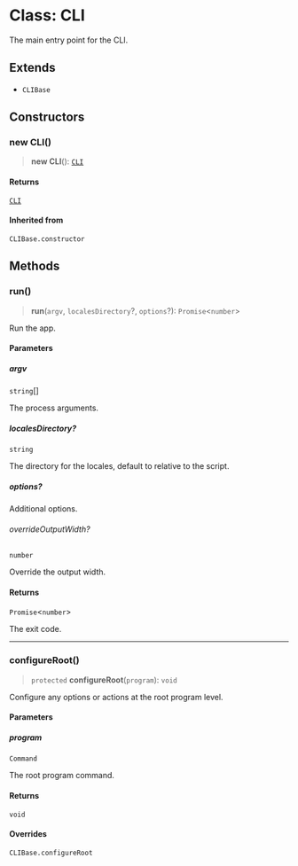 # Class: CLI

The main entry point for the CLI.

## Extends

- `CLIBase`

## Constructors

### new CLI()

> **new CLI**(): [`CLI`](CLI.md)

#### Returns

[`CLI`](CLI.md)

#### Inherited from

`CLIBase.constructor`

## Methods

### run()

> **run**(`argv`, `localesDirectory`?, `options`?): `Promise`\<`number`\>

Run the app.

#### Parameters

##### argv

`string`[]

The process arguments.

##### localesDirectory?

`string`

The directory for the locales, default to relative to the script.

##### options?

Additional options.

###### overrideOutputWidth?

`number`

Override the output width.

#### Returns

`Promise`\<`number`\>

The exit code.

***

### configureRoot()

> `protected` **configureRoot**(`program`): `void`

Configure any options or actions at the root program level.

#### Parameters

##### program

`Command`

The root program command.

#### Returns

`void`

#### Overrides

`CLIBase.configureRoot`
